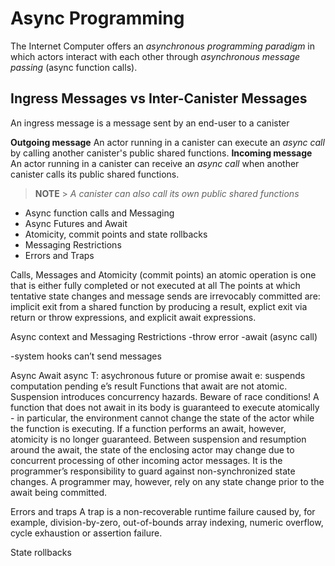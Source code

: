 # Async Programming

The Internet Computer offers an _asynchronous programming paradigm_ in which actors interact with each other through _asynchronous message passing_ (async function calls). 

##  Ingress Messages vs Inter-Canister Messages
An ingress message is a message sent by an end-user to a canister

**Outgoing message** An actor running in a canister can execute an _async call_ by calling another canister's public shared functions.
**Incoming message** An actor running in a canister can receive an _async call_ when another canister calls its public shared functions.

> **NOTE** > _A canister can also call its own public shared functions_

- Async function calls and Messaging
- Async Futures and Await
- Atomicity, commit points and state rollbacks
- Messaging Restrictions
- Errors and Traps

Calls, Messages and Atomicity (commit points)
an atomic operation is one that is either fully completed or not executed at all
The points at which tentative state changes and message sends are irrevocably committed are:
implicit exit from a shared function by producing a result,
explict exit via return or throw expressions, and
explicit await expressions.

Async context and Messaging Restrictions
-throw error
-await (async call)

-system hooks can’t send messages

Async Await
async T: asychronous future or promise
await e: suspends computation pending e’s result
Functions that await are not atomic.
Suspension introduces concurrency hazards.
Beware of race conditions!
A function that does not await in its body is guaranteed to execute atomically - in particular, the environment cannot change the state of the actor while the function is executing. If a function performs an await, however, atomicity is no longer guaranteed. Between suspension and resumption around the await, the state of the enclosing actor may change due to concurrent processing of other incoming actor messages. It is the programmer’s responsibility to guard against non-synchronized state changes. A programmer may, however, rely on any state change prior to the await being committed.

Errors and traps
A trap is a non-recoverable runtime failure caused by, for example, division-by-zero, out-of-bounds array indexing, numeric overflow, cycle exhaustion or assertion failure.

State rollbacks

